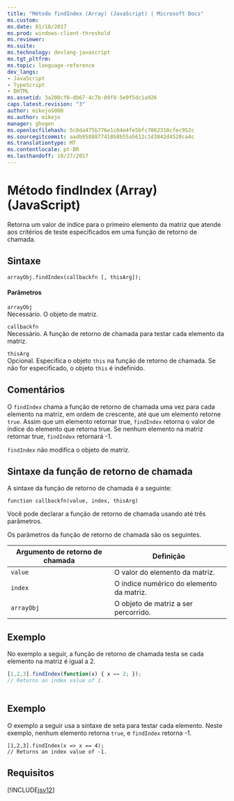 ```yaml
---
title: "Método findIndex (Array) (JavaScript) | Microsoft Docs"
ms.custom: 
ms.date: 01/18/2017
ms.prod: windows-client-threshold
ms.reviewer: 
ms.suite: 
ms.technology: devlang-javascript
ms.tgt_pltfrm: 
ms.topic: language-reference
dev_langs:
- JavaScript
- TypeScript
- DHTML
ms.assetid: 3a200cf0-db67-4c7b-89f8-5e9f5dc1a926
caps.latest.revision: "3"
author: mikejo5000
ms.author: mikejo
manager: ghogen
ms.openlocfilehash: 5c8da475b776e1c04e4fe5bfc7062318cfec952c
ms.sourcegitcommit: aadb9588877418b8b55a5612c1d3842d4520ca4c
ms.translationtype: MT
ms.contentlocale: pt-BR
ms.lasthandoff: 10/27/2017
---
```

# <a name="findindex-method-array-javascript"></a>Método findIndex (Array) (JavaScript)
Retorna um valor de índice para o primeiro elemento da matriz que atende aos critérios de teste especificados em uma função de retorno de chamada.  
  
## <a name="syntax"></a>Sintaxe  
  
```  
arrayObj.findIndex(callbackfn [, thisArg]);  
```  
  
#### <a name="parameters"></a>Parâmetros  
 `arrayObj`  
 Necessário. O objeto de matriz.  
  
 `callbackfn`  
 Necessário. A função de retorno de chamada para testar cada elemento da matriz.  
  
 `thisArg`  
 Opcional. Especifica o objeto `this` na função de retorno de chamada. Se não for especificado, o objeto `this` é indefinido.  
  
## <a name="remarks"></a>Comentários  
 O `findIndex` chama a função de retorno de chamada uma vez para cada elemento na matriz, em ordem de crescente, até que um elemento retorne `true`. Assim que um elemento retornar true, `findIndex` retorna o valor de índice do elemento que retorna true. Se nenhum elemento na matriz retornar true, `findIndex` retornará -1.  
  
 `findIndex` não modifica o objeto de matriz.  
  
## <a name="callback-function-syntax"></a>Sintaxe da função de retorno de chamada  
 A sintaxe da função de retorno de chamada é a seguinte:  
  
 `function callbackfn(value, index, thisArg)`  
  
 Você pode declarar a função de retorno de chamada usando até três parâmetros.  
  
 Os parâmetros da função de retorno de chamada são os seguintes.  
  
|Argumento de retorno de chamada|Definição|  
|-----------------------|----------------|  
|`value`|O valor do elemento da matriz.|  
|`index`|O índice numérico do elemento da matriz.|  
|`arrayObj`|O objeto de matriz a ser percorrido.|  
  
## <a name="example"></a>Exemplo  
 No exemplo a seguir, a função de retorno de chamada testa se cada elemento na matriz é igual a 2.  
  
```JavaScript  
[1,2,3].findIndex(function(x) { x == 2; });  
// Returns an index value of 1.  
  
```  
  
## <a name="example"></a>Exemplo  
 O exemplo a seguir usa a sintaxe de seta para testar cada elemento. Neste exemplo, nenhum elemento retorna `true`, e `findIndex` retorna -1.  
  
```  
[1,2,3].findIndex(x => x == 4);  
// Returns an index value of -1.   
```  
  
## <a name="requirements"></a>Requisitos  
 [!INCLUDE[jsv12](../../javascript/reference/includes/jsv12-md.md)]